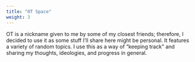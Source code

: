 ```yaml
---
title: "OT Space"
weight: 3
---
```


OT is a nickname given to me by some of my closest friends; therefore,  I decided to use it as some stuff I’ll share here might be personal. It features a variety of random topics. I use this as a way of “keeping track” and sharing my thoughts, ideologies, and progress in general.
